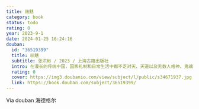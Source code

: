 ```yaml
---
title: 祛魅
category: book
status: todo
rating: 0
year: 2023-9-1
date: 2024-01-25 16:24:16
douban:
  id: "36519399"
  title: 祛魅
  subtitle: 张洪彬 / 2023 / 上海古籍出版社
  intro: 在漫长的传统中国，国家礼制和日常生活中都不乏对天、天道以及无数人格神、鬼魂等神圣存在的信仰和敬畏。但从民国初年起，这些神圣存在基本上从中上层社会的公共生活中销声匿迹了，政治权力的最高代表不再自称受命于天，知识分子的公开言论多半也不再竭力证明天是值得敬畏和信仰的神圣存在，对人格神的信仰、对建基于阴阳五行法则之上的各种信仰形式，在公共言说中变得面目可疑。这一根本性的变化是怎样发生的？为什么会发生这样的变化？本书从思想史层面入手，考察晚清基督教自然神学及其中包含的近代科学知识对传统宇宙观的挑战，并考察本土知识分子如何利用以生物进化论为基础的天演论来回应挑战，进而解释传统宇宙观的祛魅和信仰传统的正当性衰弱。
  rating: 0
  cover: https://img3.doubanio.com/view/subject/l/public/s34671937.jpg
  link: https://book.douban.com/subject/36519399/
---
```


Via douban 海德格尔
